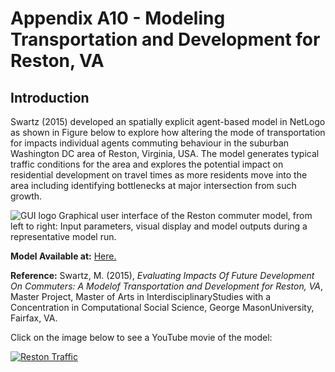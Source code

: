 # Appendix A10 - Modeling Transportation and Development for Reston, VA




## Introduction

Swartz (2015) developed an spatially explicit agent-based model in NetLogo as shown in Figure below to explore how altering the mode of transportation for impacts individual agents commuting behaviour in the suburban Washington DC area of Reston, Virginia, USA. The model generates typical traffic conditions for the area and explores the potential impact on residential development on travel times as more residents move into the area including identifying bottlenecks at major intersection from such growth.

![GUI logo](FigureA10.png)
Graphical user interface of the Reston commuter model, from left to right: Input parameters, visual display and model outputs during a representative model run.

**Model Available at:** [Here.](/Reston_NetLogo_Model_and_Data.zip)


**Reference:**
Swartz, M. (2015), *Evaluating Impacts Of Future Development On Commuters: A Modelof Transportation and Development for Reston, VA*, Master Project, Master of Arts in InterdisciplinaryStudies with a Concentration in Computational Social Science, George MasonUniversity, Fairfax, VA.

Click on the image below to see a YouTube movie of the model:

[![Reston Traffic](http://img.youtube.com/vi/8N24Iy0OreY/0.jpg)](http://www.youtube.com/watch?v=8N24Iy0OreY "Reston Traffic")